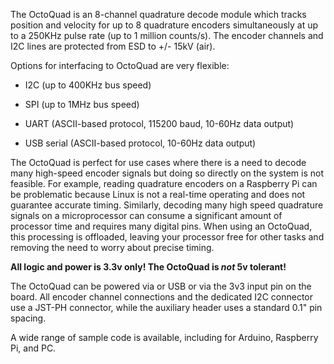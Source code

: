 The OctoQuad is an 8-channel quadrature decode module which tracks position and velocity for up to 8 quadrature encoders simultaneously at up to a 250KHz pulse rate (up to 1 million counts/s). The encoder channels and I2C lines are protected from ESD to +/- 15kV (air).

Options for interfacing to OctoQuad are very flexible:

 - I2C (up to 400KHz bus speed)

 - SPI (up to 1MHz bus speed)

 - UART (ASCII-based protocol, 115200 baud, 10-60Hz data output)

 - USB serial (ASCII-based protocol, 10-60Hz data output)

The OctoQuad is perfect for use cases where there is a need to decode many high-speed encoder signals but doing so directly on the system is not feasible. For example, reading quadrature encoders on a Raspberry Pi can be problematic because Linux is not a real-time operating and does not guarantee accurate timing. Similarly, decoding many high speed quadrature signals on a microprocessor can consume a significant amount of processor time and requires many digital pins. When using an OctoQuad, this processing is offloaded, leaving your processor free for other tasks and removing the need to worry about precise timing.

**All logic and power is 3.3v only! The OctoQuad is *not* 5v tolerant!**

The OctoQuad can be powered via or USB or via the 3v3 input pin on the board. All encoder channel connections and the dedicated I2C connector use a JST-PH connector, while the auxiliary header uses a standard 0.1" pin spacing.

A wide range of sample code is available, including for Arduino, Raspberry Pi, and PC.
